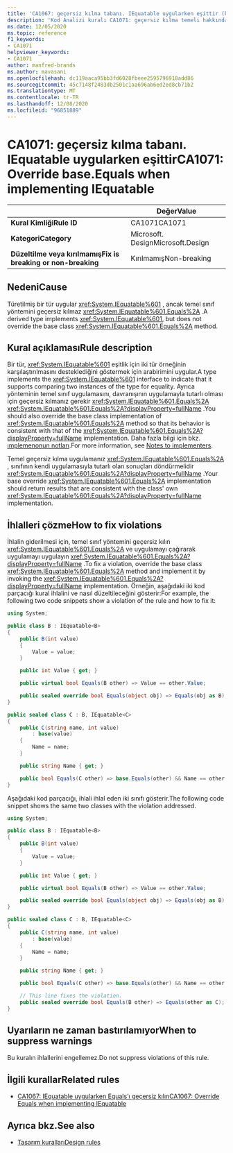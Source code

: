 ```yaml
---
title: 'CA1067: geçersiz kılma tabanı. IEquatable uygularken eşittir (kod analizi)'
description: 'Kod Analizi kuralı CA1071: geçersiz kılma temeli hakkında bilgi edinin. IEquatable uygularken eşittir'
ms.date: 12/05/2020
ms.topic: reference
f1_keywords:
- CA1071
helpviewer_keywords:
- CA1071
author: manfred-brands
ms.author: mavasani
ms.openlocfilehash: dc119aaca95bb3fd6028fbeee2595796918add86
ms.sourcegitcommit: 45c7148f2483db2501c1aa696ab6ed2ed8cb71b2
ms.translationtype: MT
ms.contentlocale: tr-TR
ms.lasthandoff: 12/08/2020
ms.locfileid: "96851889"
---
```

# <a name="ca1071-override-baseequals-when-implementing-iequatable"></a><span data-ttu-id="11cf6-103">CA1071: geçersiz kılma tabanı. IEquatable uygularken eşittir</span><span class="sxs-lookup"><span data-stu-id="11cf6-103">CA1071: Override base.Equals when implementing IEquatable</span></span>

| | <span data-ttu-id="11cf6-104">Değer</span><span class="sxs-lookup"><span data-stu-id="11cf6-104">Value</span></span> |
|-|-|
| <span data-ttu-id="11cf6-105">**Kural Kimliği**</span><span class="sxs-lookup"><span data-stu-id="11cf6-105">**Rule ID**</span></span> |<span data-ttu-id="11cf6-106">CA1071</span><span class="sxs-lookup"><span data-stu-id="11cf6-106">CA1071</span></span>|
| <span data-ttu-id="11cf6-107">**Kategori**</span><span class="sxs-lookup"><span data-stu-id="11cf6-107">**Category**</span></span> |<span data-ttu-id="11cf6-108">Microsoft. Design</span><span class="sxs-lookup"><span data-stu-id="11cf6-108">Microsoft.Design</span></span>|
| <span data-ttu-id="11cf6-109">**Düzeltilme veya kırılmamış**</span><span class="sxs-lookup"><span data-stu-id="11cf6-109">**Fix is breaking or non-breaking**</span></span> |<span data-ttu-id="11cf6-110">Kırılmamış</span><span class="sxs-lookup"><span data-stu-id="11cf6-110">Non-breaking</span></span>|

## <a name="cause"></a><span data-ttu-id="11cf6-111">Nedeni</span><span class="sxs-lookup"><span data-stu-id="11cf6-111">Cause</span></span>

<span data-ttu-id="11cf6-112">Türetilmiş bir tür uygular <xref:System.IEquatable%601> , ancak temel sınıf yöntemini geçersiz kılmaz <xref:System.IEquatable%601.Equals%2A> .</span><span class="sxs-lookup"><span data-stu-id="11cf6-112">A derived type implements <xref:System.IEquatable%601>, but does not override the base class <xref:System.IEquatable%601.Equals%2A> method.</span></span>

## <a name="rule-description"></a><span data-ttu-id="11cf6-113">Kural açıklaması</span><span class="sxs-lookup"><span data-stu-id="11cf6-113">Rule description</span></span>

<span data-ttu-id="11cf6-114">Bir tür, <xref:System.IEquatable%601> eşitlik için iki tür örneğinin karşılaştırılmasını desteklediğini göstermek için arabirimini uygular.</span><span class="sxs-lookup"><span data-stu-id="11cf6-114">A type implements the <xref:System.IEquatable%601> interface to indicate that it supports comparing two instances of the type for equality.</span></span> <span data-ttu-id="11cf6-115">Ayrıca yönteminin temel sınıf uygulamasını, davranışının uygulamayla tutarlı olması için geçersiz kılmanız gerekir <xref:System.IEquatable%601.Equals%2A> <xref:System.IEquatable%601.Equals%2A?displayProperty=fullName> .</span><span class="sxs-lookup"><span data-stu-id="11cf6-115">You should also override the base class implementation of <xref:System.IEquatable%601.Equals%2A> method so that its behavior is consistent with that of the <xref:System.IEquatable%601.Equals%2A?displayProperty=fullName> implementation.</span></span>
<span data-ttu-id="11cf6-116">Daha fazla bilgi için bkz. [ımplemenonun notları](/dotnet/api/system.iequatable-1#notes-to-implementers).</span><span class="sxs-lookup"><span data-stu-id="11cf6-116">For more information, see [Notes to implementers](/dotnet/api/system.iequatable-1#notes-to-implementers).</span></span>

<span data-ttu-id="11cf6-117">Temel geçersiz kılma uygulamanız <xref:System.IEquatable%601.Equals%2A> , sınıfının kendi uygulamasıyla tutarlı olan sonuçları döndürmelidir <xref:System.IEquatable%601.Equals%2A?displayProperty=fullName> .</span><span class="sxs-lookup"><span data-stu-id="11cf6-117">Your base override <xref:System.IEquatable%601.Equals%2A> implementation should return results that are consistent with the class' own <xref:System.IEquatable%601.Equals%2A?displayProperty=fullName> implementation.</span></span>

## <a name="how-to-fix-violations"></a><span data-ttu-id="11cf6-118">İhlalleri çözme</span><span class="sxs-lookup"><span data-stu-id="11cf6-118">How to fix violations</span></span>

<span data-ttu-id="11cf6-119">İhlalin giderilmesi için, temel sınıf yöntemini geçersiz kılın <xref:System.IEquatable%601.Equals%2A> ve uygulamayı çağırarak uygulamayı uygulayın <xref:System.IEquatable%601.Equals%2A?displayProperty=fullName> .</span><span class="sxs-lookup"><span data-stu-id="11cf6-119">To fix a violation, override the base class <xref:System.IEquatable%601.Equals%2A> method and implement it by invoking the <xref:System.IEquatable%601.Equals%2A?displayProperty=fullName> implementation.</span></span>
<span data-ttu-id="11cf6-120">Örneğin, aşağıdaki iki kod parçacığı kural ihlalini ve nasıl düzeltileceğini gösterir:</span><span class="sxs-lookup"><span data-stu-id="11cf6-120">For example, the following two code snippets show a violation of the rule and how to fix it:</span></span>

```csharp
using System;

public class B : IEquatable<B>
{
    public B(int value)
    {
        Value = value;
    }

    public int Value { get; }

    public virtual bool Equals(B other) => Value == other.Value;

    public sealed override bool Equals(object obj) => Equals(obj as B);
}

public sealed class C : B, IEquatable<C>
{
    public C(string name, int value)
        : base(value)
    {
        Name = name;
    }

    public string Name { get; }

    public bool Equals(C other) => base.Equals(other) && Name == other.Name;
}
```

<span data-ttu-id="11cf6-121">Aşağıdaki kod parçacığı, ihlali ihlal eden iki sınıfı gösterir.</span><span class="sxs-lookup"><span data-stu-id="11cf6-121">The following code snippet shows the same two classes with the violation addressed.</span></span>

```csharp
using System;

public class B : IEquatable<B>
{
    public B(int value)
    {
        Value = value;
    }

    public int Value { get; }

    public virtual bool Equals(B other) => Value == other.Value;

    public sealed override bool Equals(object obj) => Equals(obj as B);
}

public sealed class C : B, IEquatable<C>
{
    public C(string name, int value)
        : base(value)
    {
        Name = name;
    }

    public string Name { get; }

    public bool Equals(C other) => base.Equals(other) && Name == other.Name;

    // This line fixes the violation.
    public sealed override bool Equals(B other) => Equals(other as C);
}
```

## <a name="when-to-suppress-warnings"></a><span data-ttu-id="11cf6-122">Uyarıların ne zaman bastırılamıyor</span><span class="sxs-lookup"><span data-stu-id="11cf6-122">When to suppress warnings</span></span>

<span data-ttu-id="11cf6-123">Bu kuralın ihlallerini engellemez.</span><span class="sxs-lookup"><span data-stu-id="11cf6-123">Do not suppress violations of this rule.</span></span>

## <a name="related-rules"></a><span data-ttu-id="11cf6-124">İlgili kurallar</span><span class="sxs-lookup"><span data-stu-id="11cf6-124">Related rules</span></span>

- [<span data-ttu-id="11cf6-125">CA1067: IEquatable uygularken Equals’ı geçersiz kılın</span><span class="sxs-lookup"><span data-stu-id="11cf6-125">CA1067: Override Equals when implementing IEquatable</span></span>](ca1067.md)

## <a name="see-also"></a><span data-ttu-id="11cf6-126">Ayrıca bkz.</span><span class="sxs-lookup"><span data-stu-id="11cf6-126">See also</span></span>

- [<span data-ttu-id="11cf6-127">Tasarım kuralları</span><span class="sxs-lookup"><span data-stu-id="11cf6-127">Design rules</span></span>](design-warnings.md)
